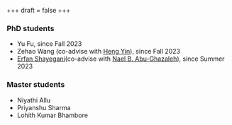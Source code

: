 +++
draft = false
+++

### PhD students 
- Yu Fu, since Fall 2023
- Zehao Wang (co-advise with [Heng Yin](https://www.cs.ucr.edu/~heng/)), since Fall 2023
- [Erfan Shayegani](https://erfanshayegani.github.io/)(co-advise with [Nael B. Abu-Ghazaleh](https://www.cs.ucr.edu/~nael/)), since Summer 2023


### Master students 
- Niyathi Allu 
- Priyanshu Sharma
- Lohith Kumar Bhambore


